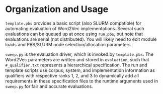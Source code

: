 # Organization and Usage

`template.pbs` provides a basic script (also SLURM compatible) for automating evaluation of Word2Vec implementations.
Several such evaluations can be queued up at once using `run.pbs`, but note that evaluations are serial (not distributed).
You will likely need to edit module loads and PBS/SLURM node selection/allocation parameters.

`sweep.py` is the evaluation driver, which is invoked by `template.pbs`.
The Word2Vec parameters are written and stored in `evaluation`, such that `#_qualifier.txt` represents a hierarchical specification.
The run and template scripts use corpus, system, and implementation information as qualifiers with respective ranks 1, 2, and 3
to dynamically add all requirements in these specification files to the runtime arguments used in `sweep.py` for fair and accurate evaluations.

